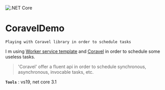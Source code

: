 ![.NET Core](https://github.com/aimenux/CoravelDemo/workflows/.NET%20Core/badge.svg)
# CoravelDemo
```
Playing with Coravel library in order to schedule tasks
```

I m using [Worker service template](https://docs.microsoft.com/en-us/aspnet/core/fundamentals/host/hosted-services?view=aspnetcore-3.1&tabs=visual-studio#worker-service-template) 
and [Coravel](https://github.com/jamesmh/coravel)
in order to schedule some useless tasks.

> 'Coravel' offer a fluent api in order to schedule synchronous, asynchronous, invocable tasks, etc.

**`Tools`** : vs19, net core 3.1